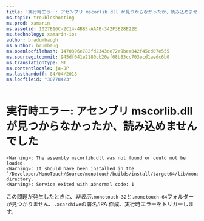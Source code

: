 ```yaml
---
title: '実行時エラー: アセンブリ mscorlib.dll が見つからなかったか、読み込めませんでした'
ms.topic: troubleshooting
ms.prod: xamarin
ms.assetid: 1027E16C-2C14-4BB5-AAAB-342F3E28E22E
ms.technology: xamarin-ios
author: bradumbaugh
ms.author: brumbaug
ms.openlocfilehash: 1470396e782fd2343de72e9bea042f45cd07e555
ms.sourcegitcommit: 945df041e2180cb20af08b83cc703ecd1aedc6b0
ms.translationtype: MT
ms.contentlocale: ja-JP
ms.lasthandoff: 04/04/2018
ms.locfileid: "30778423"
---
```

# <a name="runtime-error-the-assembly-mscorlibdll-was-not-found-or-could-not-be-loaded"></a>実行時エラー: アセンブリ mscorlib.dll が見つからなかったか、読み込めませんでした

```
<Warning>: The assembly mscorlib.dll was not found or could not be loaded.
<Warning>: It should have been installed in the `/Developer/MonoTouch/Source/monotouch/builds/install/target64/lib/mono/2.0/mscorlib.dll' directory.
<Warning>: Service exited with abnormal code: 1
```

この問題が発生したときに、*非表示*`.monotouch-32`と`.monotouch-64`フォルダーが見つかりません、`.xcarchive`の署名/IPA 作成、実行時エラーをトリガーします。

